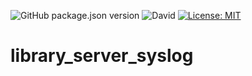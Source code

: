 ![GitHub package.json version](https://img.shields.io/github/package-json/v/thzero/library_server_syslog)
![David](https://img.shields.io/david/thzero/library_server_syslog)
[![License: MIT](https://img.shields.io/badge/License-MIT-yellow.svg)](https://opensource.org/licenses/MIT)

# library_server_syslog
